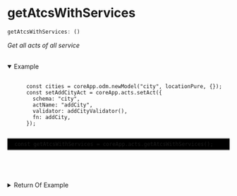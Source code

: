 # getAtcsWithServices

```ts
getAtcsWithServices: ()
```

_Get all acts of all service_

</br>
<details open>
 <summary>
  Example
  </summary>
  <pre>
    <code class="language-ts" style="padding: 0;">
      const cities = coreApp.odm.newModel("city", locationPure, {});
      const setAddCityAct = coreApp.acts.setAct({
        schema: "city",
        actName: "addCity",
        validator: addCityValidator(),
        fn: addCity,
      });
      <p style="border: 2px solid gray; border-right: transparent; border-left: transparent; padding: 5px 1rem; background-color: #000000; white-space: pre-line" >const getAtcsWithServices = coreApp.acts.getAtcsWithServices();</p>
    </code>
  </pre>
</details>

<details>
  <summary>
    Return Of Example
  </summary>
  <pre>
    <code class="language-json" style="padding: 0;">
{
  "main": {
    "country": {
      "addCountry": {
        "validator": {
          "type": "object",
          "schema": {
            "set": {
              "type": "object",
              "schema": {
                "name": {
                  "type": "string",
                  "schema": null
                },
                "population": {
                  "type": "number",
                  "schema": null
                },
                "abb": {
                  "type": "string",
                  "schema": null
                }
              }
            },
            "get": {
              "type": "object",
              "schema": {
                "_id": {
                  "type": "enums",
                  "schema": {
                    "0": 0,
                    "1": 1
                    .
                    .
                    .
    </code>
  </pre>
</details>
